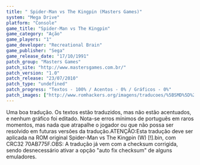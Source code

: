 ```yaml
---
title: " Spider-Man vs The Kingpin (Masters Games)"
system: "Mega Drive"
platform: "Console"
game_title: "Spider-Man vs The Kingpin"
game_category: "Ação"
game_players: "1"
game_developer: "Recreational Brain"
game_publisher: "Sega"
game_release_date: "17/10/1991"
patch_group: "Masters Games"
patch_site: "http://www.mastersgames.com.br/"
patch_version: "1.0"
patch_release: "23/07/2010"
patch_type: "undefined"
patch_progress: "Textos - 100% / Acentos - 0% / Gráficos - 0%"
patch_images: ["http://www.romhackers.org/imagens/traducoes/%5BSMD%5D%20Spider-Man%20vs%20The%20Kingpin%20-%20Masters%20Games%20-%201.png","http://www.romhackers.org/imagens/traducoes/%5BSMD%5D%20Spider-Man%20vs%20The%20Kingpin%20-%20Masters%20Games%20-%202.png","http://www.romhackers.org/imagens/traducoes/%5BSMD%5D%20Spider-Man%20vs%20The%20Kingpin%20-%20Masters%20Games%20-%203.png"]
---
```

Uma boa tradução. Os textos estão traduzidos, mas não estão acentuados, e nenhum gráfico foi editado. Nota-se erros mínimos de português em raros momentos, mas nada que atrapalhe o jogador ou que não possa ser resolvido em futuras versões da tradução.ATENÇÃO:Esta tradução deve ser aplicada na ROM original Spider-Man vs The Kingpin (W) [!].bin, com CRC32 70AB775F.OBS: A tradução já vem com a checksum corrigida, sendo desnecessário ativar a opção "auto fix checksum" de alguns emuladores.